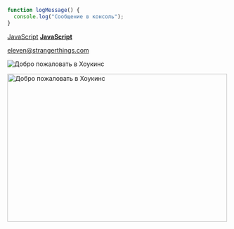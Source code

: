 ```javascript
function logMessage() {
  console.log("Сообщение в консоль");
}
```

[JavaScript](https://ru.wikipedia.org/wiki/JavaScript "Мультипарадигменный язык программирования")
**[JavaScript](https://ru.wikipedia.org/wiki/JavaScript "Мультипарадигменный язык программирования")**


<eleven@strangerthings.com>




![Добро пожаловать в Хоукинс](https://ru.wikipedia.org/wiki/JavaScript#/media/Файл:Unofficial_JavaScript_logo_2.svg)



<img alt="Добро пожаловать в Хоукинс" height="337" src="https://ik.imagekit.io/awilum/welcome-to-hawkins.jpg" width="500" />
